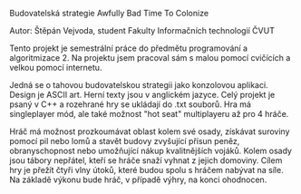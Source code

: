 Budovatelská strategie Awfully Bad Time To Colonize

Autor: Štěpán Vejvoda, student Fakulty Informačních technologií ČVUT


Tento projekt je semestrální práce do předmětu programování a algoritmizace 2.
Na projektu jsem pracoval sám s malou pomocí cvičících a velkou pomocí internetu.

Jedná se o tahovou budovatelskou strategii jako konzolovou aplikaci. Design je ASCII art.
Herní texty jsou v anglickém jazyce.
Celý projekt je psaný v C++ a rozehrané hry se ukládají do .txt souborů.
Hra má singleplayer mód, ale také možnost "hot seat" multiplayeru až pro 4 hráče.


Hráč má možnost prozkoumávat oblast kolem své osady, získávat suroviny pomocí pil nebo lomů
a stavět budovy zvyšující přísun peněz, obranyschopnost nebo umožňující nákup kvalitnějších vojáků.
Kolem osady jsou tábory nepřátel, kteří se hráče snaží vyhnat z jejich domoviny. Cílem hry je přežít
čtyři vlny útoků, které budou spolu s hráčem nabývat na síle. Na základě výkonu bude hráč, v případě výhry,
na konci ohodnocen.


